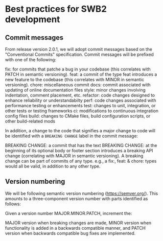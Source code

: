 # Best practices for SWB2 development

## Commit messages

From release version 2.0.1, we will adopt commit messages based on the "Conventional Commits" specification. Commit messages will be prefixed with one of the following:

fix:      for commits that patche a bug in your codebase (this correlates with PATCH in semantic versioning).
feat:     a commit of the type feat introduces a new feature to the codebase (this correlates with MINOR in semantic versioning).
chore:     miscellaneous commit 
docs:      commit associated with updating of online documentation files
style:     minor changes involving indentation, comment placement, etc.
refactor:  code changes designed to enhance reliability or understandabilty
perf:      code changes associated with performance testing or enhancements
test:      changes to unit, integration, or other tests or testing frameworks
ci:        modifications to continuous integration config files
build:     changes to CMake files, build configuration scripts, or other build-related mods

In addition, a change to the code that signifies a major change to code will be identified with a `BREAKING CHANGE` label in the commit message:

BREAKING CHANGE: a commit that has the text BREAKING CHANGE: at the beginning of its optional body or footer section introduces a breaking API change (correlating with MAJOR in semantic versioning). A breaking change can be part of commits of any type. e.g., a fix:, feat: & chore: types would all be valid, in addition to any other type.

## Version numbering

We will be following semantic version numbering (https://semver.org/). This amounts to a three-component version number with parts identified as follows:

Given a version number MAJOR.MINOR.PATCH, increment the:

MAJOR version when breaking changes are made,
MINOR version when functionality is added in a backwards compatible manner, and
PATCH version when backwards compatible bug fixes are implemented.

